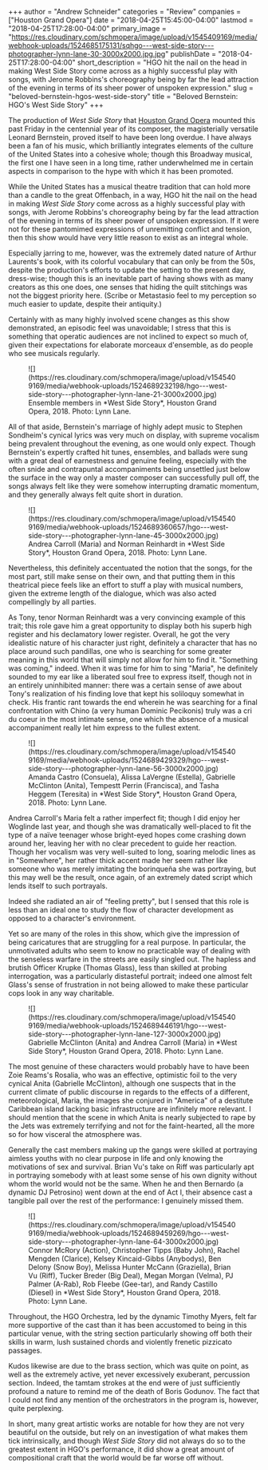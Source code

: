 +++
author = "Andrew Schneider"
categories = "Review"
companies = ["Houston Grand Opera"]
date = "2018-04-25T15:45:00-04:00"
lastmod = "2018-04-25T17:28:00-04:00"
primary_image = "https://res.cloudinary.com/schmopera/image/upload/v1545409169/media/webhook-uploads/1524685175131/sqhgo---west-side-story---photographer-lynn-lane-30-3000x2000.jpg.jpg"
publishDate = "2018-04-25T17:28:00-04:00"
short_description = "HGO hit the nail on the head in making West Side Story come across as a highly successful play with songs, with Jerome Robbins&#039;s choreography being by far the lead attraction of the evening in terms of its sheer power of unspoken expression."
slug = "beloved-bernstein-hgos-west-side-story"
title = "Beloved Bernstein: HGO&#039;s West Side Story"
+++

The production of *West Side Story* that [Houston Grand Opera](/scene/companies/houston-grand-opera/) mounted this past Friday in the centennial year of its composer, the magisterially versatile Leonard Bernstein, proved itself to have been long overdue. I have always been a fan of his music, which brilliantly integrates elements of the culture of the United States into a cohesive whole; though this Broadway musical, the first one I have seen in a long time, rather underwhelmed me in certain aspects in comparison to the hype with which it has been promoted.

While the United States has a musical theatre tradition that can hold more than a candle to the great Offenbach, in a way, HGO hit the nail on the head in making *West Side Story* come across as a highly successful play with songs, with Jerome Robbins's choreography being by far the lead attraction of the evening in terms of its sheer power of unspoken expression. If it were not for these pantomimed expressions of unremitting conflict and tension, then this show would have very little reason to exist as an integral whole.

Especially jarring to me, however, was the extremely dated nature of Arthur Laurents's book, with its colorful vocabulary that can only be from the 50s, despite the production's efforts to update the setting to the present day, dress-wise; though this is an inevitable part of having shows with as many creators as this one does, one senses that hiding the quilt stitchings was not the biggest priority here. (Scribe or Metastasio feel to my perception so much easier to update, despite their antiquity.) 

Certainly with as many highly involved scene changes as this show demonstrated, an episodic feel was unavoidable; I stress that this is something that operatic audiences are not inclined to expect so much of, given their expectations for elaborate morceaux d'ensemble, as do people who see musicals
regularly.

<figure data-type="image">
![](https://res.cloudinary.com/schmopera/image/upload/v1545409169/media/webhook-uploads/1524689232198/hgo---west-side-story---photographer-lynn-lane-21-3000x2000.jpg)
<figcaption>Ensemble members in *West Side Story*, Houston Grand Opera, 2018. Photo: Lynn Lane.</figcaption>
</figure>

All of that aside, Bernstein's marriage of highly adept music to Stephen Sondheim's cynical lyrics was very much on display, with supreme vocalism being prevalent throughout the evening, as one would only expect. Though Bernstein's expertly crafted hit tunes, ensembles, and ballads were sung with a great deal of earnestness and genuine feeling, especially with the often snide and contrapuntal accompaniments being unsettled just below the surface in the way only a master composer can successfully pull off, the songs always felt like they were somehow interrupting dramatic momentum, and they generally always felt quite short in duration. 

<figure data-type="image">
![](https://res.cloudinary.com/schmopera/image/upload/v1545409169/media/webhook-uploads/1524689360657/hgo---west-side-story---photographer-lynn-lane-45-3000x2000.jpg)
<figcaption>Andrea Carroll (Maria) and Norman Reinhardt in *West Side Story*, Houston Grand Opera, 2018. Photo: Lynn Lane.</figcaption>
</figure>

Nevertheless, this definitely accentuated the notion that the songs, for the most part, still make sense on their own, and that putting them in this theatrical piece feels like an effort to stuff a play with musical numbers, given the extreme length of the dialogue, which was also acted compellingly by all parties.

As Tony, tenor Norman Reinhardt was a very convincing example of this trait; this role gave him a great opportunity to display both his superb high register and his declamatory lower register. Overall, he got the very idealistic nature of his character just right, definitely a character that has no place around such pandillas, one who is searching for some greater meaning in this world that will simply not allow for him to find it. "Something was coming," indeed. When it was time for him to sing "Maria", he definitely sounded to my ear like a liberated soul free to express itself, though not in an entirely uninhibited manner: there was a certain sense of awe about Tony's realization of his finding love that kept his soliloquy somewhat in check. His frantic rant towards the end wherein he was searching for a final confrontation with Chino (a very human Dominic Pecikonis) truly was a cri du coeur in the most intimate sense, one which the absence of a musical accompaniment really let him express to the fullest extent.

<figure data-type="image">
![](https://res.cloudinary.com/schmopera/image/upload/v1545409169/media/webhook-uploads/1524689429329/hgo---west-side-story---photographer-lynn-lane-56-3000x2000.jpg)
<figcaption>Amanda Castro (Consuela), Alissa LaVergne (Estella), Gabrielle McClinton (Anita), Tempestt Perrin (Francisca), and Tasha Heggem (Teresita) in *West Side Story*, Houston Grand Opera, 2018. Photo: Lynn Lane.</figcaption>
</figure>

Andrea Carroll's Maria felt a rather imperfect fit; though I did enjoy her Woglinde last year, and though she was dramatically well-placed to fit the type of a naïve teenager whose bright-eyed hopes come crashing down around her, leaving her with no clear precedent to guide her reaction. Though her vocalism was very well-suited to long, soaring melodic lines as in "Somewhere", her rather thick accent made her seem rather like someone who was merely imitating the borinqueña she was portraying, but this may well be the result, once again, of an extremely dated script which lends itself to such portrayals.

Indeed she radiated an air of "feeling pretty", but I sensed that this role is less than an ideal one to study the flow of character development as opposed to a character's environment.

Yet so are many of the roles in this show, which give the impression of being caricatures that are struggling for a real purpose. In particular, the unmotivated adults who seem to know no practicable way of dealing with the senseless warfare in the streets are easily singled out. The hapless and brutish Officer Krupke (Thomas Glass), less than skilled at probing interrogation, was a particularly distasteful portrait; indeed one almost felt Glass's sense of frustration in not being allowed to make these particular cops look in any way charitable.

<figure data-type="image">
![](https://res.cloudinary.com/schmopera/image/upload/v1545409169/media/webhook-uploads/1524689446191/hgo---west-side-story---photographer-lynn-lane-127-3000x2000.jpg)
<figcaption>Gabrielle McClinton (Anita) and Andrea Carroll (Maria) in *West Side Story*, Houston Grand Opera, 2018. Photo: Lynn Lane.</figcaption>
</figure>

The most genuine of these characters would probably have to have been Zoie Reams's Rosalia, who was an effective, optimistic foil to the very cynical Anita (Gabrielle McClinton), although one suspects that in the current climate of public discourse in regards to the effects of a different, meteorological, Maria, the images she conjured in "America" of a destitute Caribbean island lacking basic infrastructure are infinitely more relevant. I should mention that the scene in which Anita is nearly subjected to rape by the Jets was extremely terrifying and not for the faint-hearted, all the more so for how visceral the atmosphere was.

Generally the cast members making up the gangs were skilled at portraying aimless youths with no clear purpose in life and only knowing the motivations of sex and survival. Brian Vu's take on Riff was particularly apt in portraying somebody with at least some sense of his own dignity without whom the world would not be the same. When he and then Bernardo (a dynamic DJ Petrosino) went down at the end of Act I, their absence cast a tangible pall over the rest of the performance: I genuinely missed them.

<figure data-type="image">
![](https://res.cloudinary.com/schmopera/image/upload/v1545409169/media/webhook-uploads/1524689459269/hgo---west-side-story---photographer-lynn-lane-64-3000x2000.jpg)
<figcaption>Connor McRory (Action), Christopher Tipps (Baby John), Rachel Mengden (Clarice), Kelsey Kincaid-Gibbs (Anybodys), Ben Delony (Snow Boy), Melissa Hunter McCann (Graziella), Brian Vu (Riff), Tucker Breder (Big Deal), Megan Morgan (Velma), PJ Palmer (A-Rab), Rob Fleebe (Gee-tar), and Randy Castillo (Diesel) in *West Side Story*, Houston Grand Opera, 2018. Photo: Lynn Lane.</figcaption>
</figure>

Throughout, the HGO Orchestra, led by the dynamic Timothy Myers, felt far more supportive of the cast than it has been accustomed to being in this particular venue, with the string section particularly showing off both their skills in warm, lush sustained chords and violently frenetic pizzicato passages.

Kudos likewise are due to the brass section, which was quite on point, as well as the extremely active, yet never excessively exuberant, percussion section. Indeed, the tamtam strokes at the end were of just sufficiently profound a nature to remind me of the death of Boris Godunov. The fact that I could not find any mention of the orchestrators in the program is, however, quite perplexing.

In short, many great artistic works are notable for how they are not very beautiful on the outside, but rely on an investigation of what makes them tick intrinsically, and though *West Side Story* did not always do so to the greatest extent in HGO's performance, it did show a great amount of compositional craft that the world would be far worse off without.
